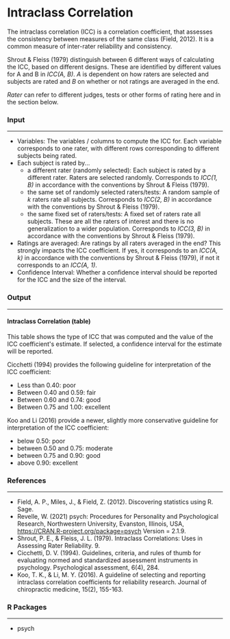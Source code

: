 Intraclass Correlation
==========================

The intraclass correlation (ICC) is a correlation coefficient, that assesses the consistency between measures of the same class (Field, 2012). It is a common measure of inter-rater reliability and consistency.

Shrout & Fleiss (1979) distinguish between 6 different ways of calculating the ICC, based on different designs. These are identified by different values for A and B in *ICC(A, B)*. *A* is dependent on how raters are selected and subjects are rated and *B* on whether or not ratings are averaged in the end.

*Rater* can refer to different judges, tests or other forms of rating here and in the section below.

### Input
-------

- Variables: The variables / columns to compute the ICC for. Each variable corresponds to one rater, with different rows corresponding to different subjects being rated.
- Each subject is rated by...
  - a different rater (randomly selected): Each subject is rated by a different rater. Raters are selected randomly. Corresponds to *ICC(1, B)* in accordance with the conventions by Shrout & Fleiss (1979).
  - the same set of randomly selected raters/tests: A random sample of *k* raters rate all subjects. Corresponds to *ICC(2, B)* in accordance with the conventions by Shrout & Fleiss (1979).
  - the same fixed set of raters/tests: A fixed set of raters rate all subjects. These are all the raters of interest and there is no generalization to a wider population. Corresponds to *ICC(3, B)* in accordance with the conventions by Shrout & Fleiss (1979).
- Ratings are averaged: Are ratings by all raters averaged in the end? This strongly impacts the ICC coefficient. If yes, it corresponds to an *ICC(A, k)* in accordance with the conventions by Shrout & Fleiss (1979), if not it corresponds to an *ICC(A, 1)*.
- Confidence Interval: Whether a confidence interval should be reported for the ICC and the size of the interval.

### Output
-------

#### Intraclass Correlation (table)
This table shows the type of ICC that was computed and the value of the ICC coefficient's estimate. If selected, a confidence interval for the estimate will be reported.

Cicchetti (1994) provides the following guideline for interpretation of the ICC coefficient:
- Less than 0.40: poor
- Between 0.40 and 0.59: fair
- Between 0.60 and 0.74: good
- Between 0.75 and 1.00: excellent

Koo and Li (2016) provide a newer, slightly more conservative guideline for interpretation of the ICC coefficient:

- below 0.50: poor
- between 0.50 and 0.75: moderate
- between 0.75 and 0.90: good
- above 0.90: excellent

### References
-------
- Field, A. P., Miles, J., & Field, Z. (2012). Discovering statistics using R. Sage.
- Revelle, W. (2021) psych: Procedures for Personality and Psychological Research, Northwestern University, Evanston, Illinois, USA, https://CRAN.R-project.org/package=psych Version = 2.1.9.
- Shrout, P. E., & Fleiss, J. L. (1979). Intraclass Correlations: Uses in Assessing Rater Reliability. 9.
- Cicchetti, D. V. (1994). Guidelines, criteria, and rules of thumb for evaluating normed and standardized assessment instruments in psychology. Psychological assessment, 6(4), 284.
- Koo, T. K., & Li, M. Y. (2016). A guideline of selecting and reporting intraclass correlation coefficients for reliability research. Journal of chiropractic medicine, 15(2), 155-163.

### R Packages
---
- psych
